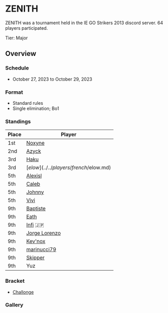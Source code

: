 # ZENITH

ZENITH was a tournament held in the IE GO Strikers 2013 discord server.
64 players participated.

Tier: Major

## Overview

### Schedule
- October 27, 2023 to October 29, 2023

### Format
- Standard rules
- Single elimination; Bo1

### Standings

|Place|Player|
|-|-|
|1st|[Noxyne](../../players/french/noxyne.md)|
|2nd|[Azyck](../../players/french/azyck.md)|
|3rd|[Haku](../../players/german/haku.md)|
|3rd|[$elow](../../players/french/$elow.md)|
|5th|[Alexisl](../../players/french/alexisl.md)|
|5th|[Caleb](../../players/bulgarian/caleb.md)|
|5th|[Johnny](../../players/spanish/johnny.md)|
|5th|[Vivi](../../players/french/vivi.md)|
|9th|[Baptiste](../../players/french/baptiste.md)|
|9th|[Eath](../../players/belgian/eath.md)|
|9th|[Infi](../../players/japanese/infi.md) :jp:|
|9th|[Jorge Lorenzo](../../players/spanish/jorge.md)|
|9th|[Kev'nox](../../players/french/kevnox.md)|
|9th|[marinucci79](../../players/italian/marinucci79.md)|
|9th|[Skipper](../../players/austrian/skipper.md)|
|9th|Yuz|

### Bracket
- [Challonge](https://challonge.com/ZenithIE)

### Gallery